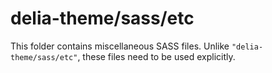 # delia-theme/sass/etc

This folder contains miscellaneous SASS files. Unlike `"delia-theme/sass/etc"`, these files
need to be used explicitly.
